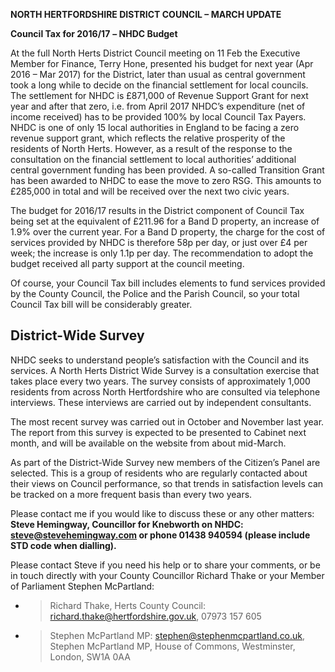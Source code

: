 **NORTH HERTFORDSHIRE DISTRICT COUNCIL – MARCH UPDATE**

**Council Tax for 2016/17** **– NHDC Budget**

At the full North Herts District Council meeting on 11 Feb the Executive
Member for Finance, Terry Hone, presented his budget for next year (Apr
2016 – Mar 2017) for the District, later than usual as central
government took a long while to decide on the financial settlement for
local councils. The settlement for NHDC is £871,000 of Revenue Support
Grant for next year and after that zero, i.e. from April 2017 NHDC’s
expenditure (net of income received) has to be provided 100% by local
Council Tax Payers. NHDC is one of only 15 local authorities in England
to be facing a zero revenue support grant, which reflects the relative
prosperity of the residents of North Herts. However, as a result of the
response to the consultation on the financial settlement to local
authorities’ additional central government funding has been provided. A
so-called Transition Grant has been awarded to NHDC to ease the move to
zero RSG. This amounts to £285,000 in total and will be received over
the next two civic years.

The budget for 2016/17 results in the District component of Council Tax
being set at the equivalent of £211.96 for a Band D property, an
increase of 1.9% over the current year. For a Band D property, the
charge for the cost of services provided by NHDC is therefore 58p per
day, or just over £4 per week; the increase is only 1.1p per day. The
recommendation to adopt the budget received all party support at the
council meeting.

Of course, your Council Tax bill includes elements to fund services
provided by the County Council, the Police and the Parish Council, so
your total Council Tax bill will be considerably greater.

## **District-Wide Survey**

NHDC seeks to understand people’s satisfaction with the Council and its
services. A North Herts District Wide Survey is a consultation exercise
that takes place every two years. The survey consists of approximately
1,000 residents from across North Hertfordshire who are consulted via
telephone interviews. These interviews are carried out by independent
consultants.

The most recent survey was carried out in October and November last
year. The report from this survey is expected to be presented to Cabinet
next month, and will be available on the website from about mid-March.

As part of the District-Wide Survey new members of the Citizen’s Panel
are selected. This is a group of residents who are regularly contacted
about their views on Council performance, so that trends in satisfaction
levels can be tracked on a more frequent basis than every two years.

Please contact me if you would like to discuss these or any other
matters: **Steve Hemingway, Councillor for Knebworth on NHDC:
steve@stevehemingway.com or phone 01438 940594 (please include STD code
when dialling).**

Please contact Steve if you need his help or to share your comments, or
be in touch directly with your County Councillor Richard Thake or your
Member of Parliament Stephen McPartland:

  - > Richard Thake, Herts County Council:
    > richard.thake@hertfordshire.gov.uk, 07973 157 605

  - > Stephen McPartland MP: stephen@stephenmcpartland.co.uk, Stephen
    > McPartland MP, House of Commons, Westminster, London, SW1A 0AA

